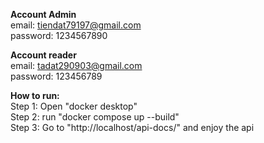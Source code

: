 **Account Admin**  
email: tiendat79197@gmail.com  
password: 1234567890

**Account reader**  
email: tadat290903@gmail.com  
password: 123456789

**How to run:**  
Step 1: Open "docker desktop"  
Step 2: run "docker compose up --build"  
Step 3: Go to "http://localhost/api-docs/" and enjoy the api